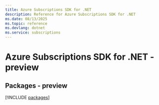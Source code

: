 ```yaml
---
title: Azure Subscriptions SDK for .NET
description: Reference for Azure Subscriptions SDK for .NET
ms.date: 08/13/2025
ms.topic: reference
ms.devlang: dotnet
ms.service: subscriptions
---
```

# Azure Subscriptions SDK for .NET - preview
## Packages - preview
[!INCLUDE [packages](subscriptions-index.md)]